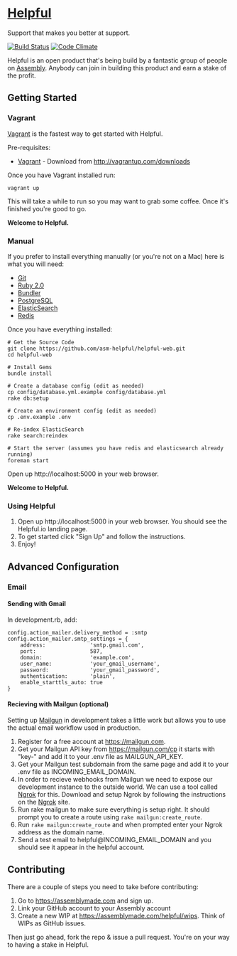 # [Helpful](http://helpful.io)
Support that makes you better at support.

[![Build Status](https://travis-ci.org/asm-helpful/helpful-web.png?branch=master)](https://travis-ci.org/asm-helpful/helpful-web)
[![Code Climate](https://codeclimate.com/github/support-foo/web.png)](https://codeclimate.com/github/support-foo/web)

Helpful is an open product that's being build by a fantastic group of people on [Assembly](https://assemblymade.com/helpful). Anybody can join in building this product and earn a stake of the profit.

## Getting Started

### Vagrant
[Vagrant](http://vagrantup.com) is the fastest way to get started with Helpful.

Pre-requisites:

* [Vagrant](http://www.vagrantup.com/) - Download from http://vagrantup.com/downloads

Once you have Vagrant installed run:

    vagrant up

This will take a while to run so you may want to grab some coffee. Once it's
finished you're good to go.

**Welcome to Helpful.**

### Manual

If you prefer to install everything manually (or you're not on a Mac) here is what you will need:

* [Git](http://git-scm.com)
* [Ruby 2.0](https://www.ruby-lang.org)
* [Bundler](http://bundler.io/)
* [PostgreSQL](http://www.postgresql.org)
* [ElasticSearch](http://elasticsearch.org)
* [Redis](http://redis.io)

Once you have everything installed:

    # Get the Source Code
    git clone https://github.com/asm-helpful/helpful-web.git
    cd helpful-web

    # Install Gems
    bundle install

    # Create a database config (edit as needed)
    cp config/database.yml.example config/database.yml
    rake db:setup

    # Create an environment config (edit as needed)
    cp .env.example .env

    # Re-index ElasticSearch
    rake search:reindex

    # Start the server (assumes you have redis and elasticsearch already running)
    foreman start

Open up http://localhost:5000 in your web browser.

**Welcome to Helpful.**

### Using Helpful

1. Open up http://localhost:5000 in your web browser. You should see the Helpful.io landing page.
2. To get started click "Sign Up" and follow the instructions.
3. Enjoy!

## Advanced Configuration

### Email

#### Sending with Gmail

In development.rb, add:

    config.action_mailer.delivery_method = :smtp
    config.action_mailer.smtp_settings = {
        address:              'smtp.gmail.com',
        port:                 587,
        domain:               'example.com',
        user_name:            'your_gmail_username',
        password:             'your_gmail_password',
        authentication:       'plain',
        enable_starttls_auto: true
    }

#### Recieving with Mailgun (optional)

Setting up [Mailgun](http://mailgun.com) in development takes a little work but allows you to use the
actual email workflow used in production.

1. Register for a free account at https://mailgun.com.
2. Get your Mailgun API key from https://mailgun.com/cp it starts with "key-"
and add it to your .env file as MAILGUN_API_KEY.
4. Get your Mailgun test subdomain from the same page and add it to your .env
file as INCOMING_EMAIL_DOMAIN.
5. In order to recieve webhooks from Mailgun we need to expose our development
instance to the outside world. We can use a tool called
[Ngrok](http://ngrok.com) for this. Download and setup Ngrok by following the
instructions on the [Ngrok](http://ngrok.com) site.
6. Run rake mailgun to make sure everything is setup right. It should prompt you
to create a route using `rake mailgun:create_route`.
7. Run `rake mailgun:create_route` and when prompted enter your Ngrok address
as the domain name.
8. Send a test email to helpful@INCOMING_EMAIL_DOMAIN and you should see it
appear in the helpful account.

## Contributing

There are a couple of steps you need to take before contributing:

1. Go to https://assemblymade.com and sign up.
2. Link your GitHub account to your Assembly account
3. Create a new WIP at https://assemblymade.com/helpful/wips. Think of WIPs as GitHub issues.

Then just go ahead, fork the repo & issue a pull request. You're on your way to having a stake in Helpful.

